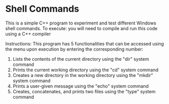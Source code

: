 # Shell Commands
This is a simple C++ program to experiment and test different Windows shell commands.
To execute: you will need to compile and run this code using a C++ compiler

Instructions:
This program has 5 functionalities that can be accessed using the menu upon execution by entering the corresponding number:

1. Lists the contents of the current directory using the "dir" system command
2. Prints the current working directory using the "cd" system command
3. Creates a new directory in the working directory using the "mkdir" system command
4. Prints a user-given message using the "echo" system command
5. Creates, concatenates, and prints two files using the "type" system command



